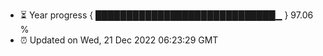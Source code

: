 - ⏳ Year progress { █████████████████████████████▁ } 97.06 %
- ⏰ Updated on Wed, 21 Dec 2022 06:23:29 GMT

